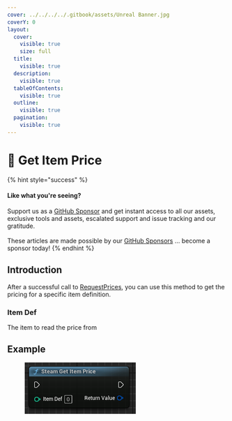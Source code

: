 ```yaml
---
cover: ../../../../.gitbook/assets/Unreal Banner.jpg
coverY: 0
layout:
  cover:
    visible: true
    size: full
  title:
    visible: true
  description:
    visible: true
  tableOfContents:
    visible: true
  outline:
    visible: true
  pagination:
    visible: true
---
```


# 🔵 Get Item Price

{% hint style="success" %}
#### Like what you're seeing?

Support us as a [GitHub Sponsor](../../../../where-to-buy/become-a-sponsor.md) and get instant access to all our assets, exclusive tools and assets, escalated support and issue tracking and our gratitude.\
\
These articles are made possible by our [GitHub Sponsors](../../../../where-to-buy/become-a-sponsor.md) ... become a sponsor today!
{% endhint %}

## Introduction

After a successful call to [RequestPrices](https://partner.steamgames.com/doc/api/ISteamInventory#RequestPrices), you can use this method to get the pricing for a specific item definition.

### Item Def

The item to read the price from

## Example

<figure><img src="../../../../.gitbook/assets/image (19) (1) (1) (1).png" alt=""><figcaption></figcaption></figure>

